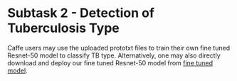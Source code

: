 # Subtask 2 - Detection of Tuberculosis Type

Caffe users may use the uploaded prototxt files to train their own fine tuned Resnet-50 model to classify TB type.
Alternatively, one may also directly download and deploy our fine tuned Resnet-50 model from [fine tuned model](https://www.dropbox.com/s/lz2n7w994qdl1ov/trainT2_firstArchitecture_iter_180000_MAX.caffemodel?dl=0).
